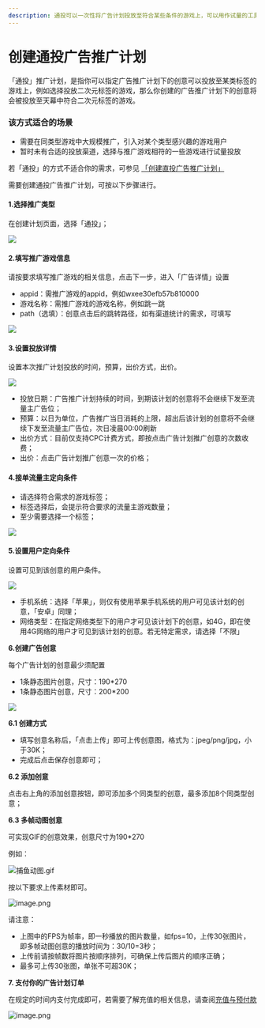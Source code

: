 ```yaml
---
description: 通投可以一次性将广告计划投放至符合某些条件的游戏上，可以用作试量的工具
---
```


# 创建通投广告推广计划

「通投」推广计划，是指你可以指定广告推广计划下的创意可以投放至某类标签的游戏上，例如选择投放二次元标签的游戏，那么你创建的广告推广计划下的创意将会被投放至天幕中符合二次元标签的游戏。  


### 该方式适合的场景

* 需要在同类型游戏中大规模推广，引入对某个类型感兴趣的游戏用户
* 暂时未有合适的投放渠道，选择与推广游戏相符的一些游戏进行试量投放

若「通投」的方式不适合你的需求，可参见 [「创建直投广告推广计划」](https://www.yuque.com/eqrk37/gk0pcl/osmdvk)

需要创建通投广告推广计划，可按以下步骤进行。

#### **1.选择推广类型**

在创建计划页面，选择「通投」；

![](https://cdn.nlark.com/yuque/0/2019/png/254569/1557210557312-439fd6a8-eb91-4a27-a62b-b13acffc4aea.png?x-oss-process=image/resize,w_2000)

#### **2.填写推广游戏信息**

请按要求填写推广游戏的相关信息，点击下一步，进入「广告详情」设置

* appid：需推广游戏的appid，例如wxee30efb57b810000
* 游戏名称：需推广游戏的游戏名称，例如跳一跳
* path（选填）：创意点击后的跳转路径，如有渠道统计的需求，可填写

![](https://cdn.nlark.com/yuque/0/2019/png/254569/1557146638551-161a8259-29bb-4e31-85f1-7a6516da2b41.png?x-oss-process=image/resize,w_2000)

#### **3.设置投放详情**

设置本次推广计划投放的时间，预算，出价方式，出价。

![](https://cdn.nlark.com/yuque/0/2019/png/254569/1557147539031-2487605e-fd5f-4e9c-9f59-f4e4387297f2.png?x-oss-process=image/resize,w_2000)

* 投放日期：广告推广计划持续的时间，到期该计划的创意将不会继续下发至流量主广告位；
* 预算：以日为单位，广告推广当日消耗的上限，超出后该计划的创意将不会继续下发至流量主广告位，次日凌晨00:00刷新
* 出价方式：目前仅支持CPC计费方式，即按点击广告计划推广创意的次数收费；
* 出价：点击广告计划推广创意一次的价格；



#### **4.接单流量主定向条件**

* 请选择符合需求的游戏标签；
* 标签选择后，会提示符合要求的流量主游戏数量；
* 至少需要选择一个标签；

![](https://cdn.nlark.com/yuque/0/2019/png/254569/1557210631407-05998efd-4136-4302-93d7-6ddcc1889ad8.png?x-oss-process=image/resize,w_2000)

#### **5.设置用户定向条件**

设置可见到该创意的用户条件。

![](https://cdn.nlark.com/yuque/0/2019/png/254569/1557148552659-bef8e810-385a-47e1-9beb-0ecaa9195c7e.png?x-oss-process=image/resize,w_2000)

* 手机系统：选择「苹果」，则仅有使用苹果手机系统的用户可见该计划的创意，「安卓」同理；
* 网络类型：在指定网络类型下的用户才可见该计划下的创意，如4G，即在使用4G网络的用户才可见到该计划的创意。若无特定需求，请选择「不限」

**6.创建广告创意**

每个广告计划的创意最少须配置

* 1条静态图片创意，尺寸：190\*270
* 1条静态图片创意，尺寸：200\*200

![](https://cdn.nlark.com/yuque/0/2019/png/254569/1557149234465-6cdc0c1e-86ca-4ba0-9f97-ae272abb1800.png?x-oss-process=image/resize,w_2000)

**6.1 创建方式**

* 填写创意名称后，「点击上传」即可上传创意图，格式为：jpeg/png/jpg，小于30K；
* 完成后点击保存创意即可；

**6.2 添加创意**

点击右上角的添加创意按钮，即可添加多个同类型的创意，最多添加8个同类型创意；

**6.3 多帧动图创意**

可实现GIF的创意效果，创意尺寸为190\*270

例如：

![&#x6355;&#x9C7C;&#x52A8;&#x56FE;.gif](https://cdn.nlark.com/yuque/0/2019/gif/254569/1557149626345-9e3d089d-fac0-43c4-81bc-aad71aa38131.gif)

按以下要求上传素材即可。

![image.png](https://cdn.nlark.com/yuque/0/2019/png/254569/1557210254011-35bfeba4-61c0-4c1d-89ac-f30e886633ae.png?x-oss-process=image/resize,w_2000)

请注意：

* 上图中的FPS为帧率，即一秒播放的图片数量，如fps=10，上传30张图片，即多帧动图创意的播放时间为：30/10=3秒；
* 上传前请按帧数将图片按顺序排列，可确保上传后图片的顺序正确；
* 最多可上传30张图，单张不可超30K；

**7. 支付你的广告计划订单**

在规定的时间内支付完成即可，若需要了解充值的相关信息，请查阅[充值与预付款](https://www.yuque.com/eqrk37/gk0pcl/vdse0g)

![image.png](https://cdn.nlark.com/yuque/0/2019/png/254569/1557209990532-789ce771-1d49-4605-8eb8-895d0633a028.png?x-oss-process=image/resize,w_2000)



